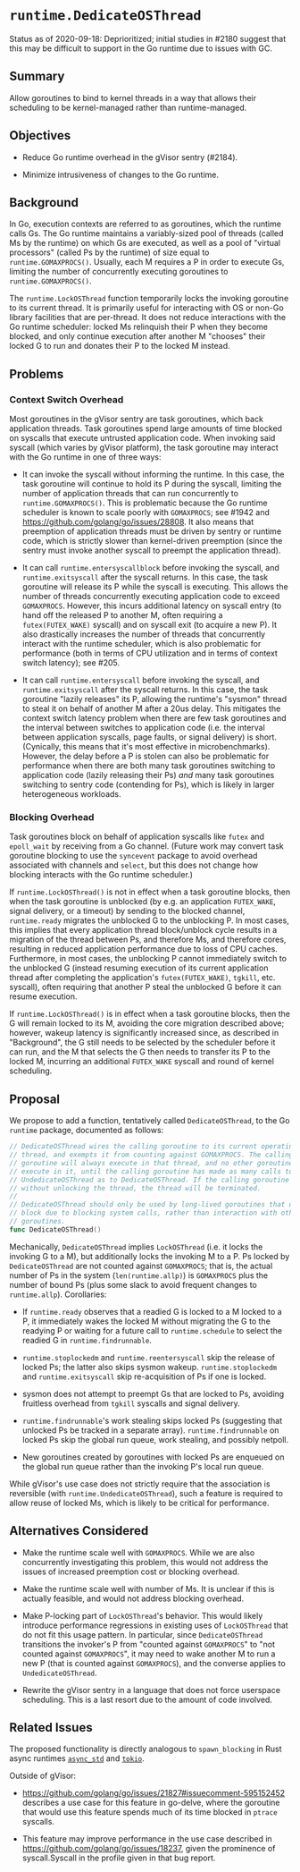 # `runtime.DedicateOSThread`

Status as of 2020-09-18: Deprioritized; initial studies in #2180 suggest that
this may be difficult to support in the Go runtime due to issues with GC.

## Summary

Allow goroutines to bind to kernel threads in a way that allows their scheduling
to be kernel-managed rather than runtime-managed.

## Objectives

*   Reduce Go runtime overhead in the gVisor sentry (#2184).

*   Minimize intrusiveness of changes to the Go runtime.

## Background

In Go, execution contexts are referred to as goroutines, which the runtime calls
Gs. The Go runtime maintains a variably-sized pool of threads (called Ms by the
runtime) on which Gs are executed, as well as a pool of "virtual processors"
(called Ps by the runtime) of size equal to `runtime.GOMAXPROCS()`. Usually,
each M requires a P in order to execute Gs, limiting the number of concurrently
executing goroutines to `runtime.GOMAXPROCS()`.

The `runtime.LockOSThread` function temporarily locks the invoking goroutine to
its current thread. It is primarily useful for interacting with OS or non-Go
library facilities that are per-thread. It does not reduce interactions with the
Go runtime scheduler: locked Ms relinquish their P when they become blocked, and
only continue execution after another M "chooses" their locked G to run and
donates their P to the locked M instead.

## Problems

### Context Switch Overhead

Most goroutines in the gVisor sentry are task goroutines, which back application
threads. Task goroutines spend large amounts of time blocked on syscalls that
execute untrusted application code. When invoking said syscall (which varies by
gVisor platform), the task goroutine may interact with the Go runtime in one of
three ways:

*   It can invoke the syscall without informing the runtime. In this case, the
    task goroutine will continue to hold its P during the syscall, limiting the
    number of application threads that can run concurrently to
    `runtime.GOMAXPROCS()`. This is problematic because the Go runtime scheduler
    is known to scale poorly with `GOMAXPROCS`; see #1942 and
    https://github.com/golang/go/issues/28808. It also means that preemption of
    application threads must be driven by sentry or runtime code, which is
    strictly slower than kernel-driven preemption (since the sentry must invoke
    another syscall to preempt the application thread).

*   It can call `runtime.entersyscallblock` before invoking the syscall, and
    `runtime.exitsyscall` after the syscall returns. In this case, the task
    goroutine will release its P while the syscall is executing. This allows the
    number of threads concurrently executing application code to exceed
    `GOMAXPROCS`. However, this incurs additional latency on syscall entry (to
    hand off the released P to another M, often requiring a `futex(FUTEX_WAKE)`
    syscall) and on syscall exit (to acquire a new P). It also drastically
    increases the number of threads that concurrently interact with the runtime
    scheduler, which is also problematic for performance (both in terms of CPU
    utilization and in terms of context switch latency); see #205.

-   It can call `runtime.entersyscall` before invoking the syscall, and
    `runtime.exitsyscall` after the syscall returns. In this case, the task
    goroutine "lazily releases" its P, allowing the runtime's "sysmon" thread to
    steal it on behalf of another M after a 20us delay. This mitigates the
    context switch latency problem when there are few task goroutines and the
    interval between switches to application code (i.e. the interval between
    application syscalls, page faults, or signal delivery) is short. (Cynically,
    this means that it's most effective in microbenchmarks). However, the delay
    before a P is stolen can also be problematic for performance when there are
    both many task goroutines switching to application code (lazily releasing
    their Ps) *and* many task goroutines switching to sentry code (contending
    for Ps), which is likely in larger heterogeneous workloads.

### Blocking Overhead

Task goroutines block on behalf of application syscalls like `futex` and
`epoll_wait` by receiving from a Go channel. (Future work may convert task
goroutine blocking to use the `syncevent` package to avoid overhead associated
with channels and `select`, but this does not change how blocking interacts with
the Go runtime scheduler.)

If `runtime.LockOSThread()` is not in effect when a task goroutine blocks, then
when the task goroutine is unblocked (by e.g. an application `FUTEX_WAKE`,
signal delivery, or a timeout) by sending to the blocked channel,
`runtime.ready` migrates the unblocked G to the unblocking P. In most cases,
this implies that every application thread block/unblock cycle results in a
migration of the thread between Ps, and therefore Ms, and therefore cores,
resulting in reduced application performance due to loss of CPU caches.
Furthermore, in most cases, the unblocking P cannot immediately switch to the
unblocked G (instead resuming execution of its current application thread after
completing the application's `futex(FUTEX_WAKE)`, `tgkill`, etc. syscall), often
requiring that another P steal the unblocked G before it can resume execution.

If `runtime.LockOSThread()` is in effect when a task goroutine blocks, then the
G will remain locked to its M, avoiding the core migration described above;
however, wakeup latency is significantly increased since, as described in
"Background", the G still needs to be selected by the scheduler before it can
run, and the M that selects the G then needs to transfer its P to the locked M,
incurring an additional `FUTEX_WAKE` syscall and round of kernel scheduling.

## Proposal

We propose to add a function, tentatively called `DedicateOSThread`, to the Go
`runtime` package, documented as follows:

```go
// DedicateOSThread wires the calling goroutine to its current operating system
// thread, and exempts it from counting against GOMAXPROCS. The calling
// goroutine will always execute in that thread, and no other goroutine will
// execute in it, until the calling goroutine has made as many calls to
// UndedicateOSThread as to DedicateOSThread. If the calling goroutine exits
// without unlocking the thread, the thread will be terminated.
//
// DedicateOSThread should only be used by long-lived goroutines that usually
// block due to blocking system calls, rather than interaction with other
// goroutines.
func DedicateOSThread()
```

Mechanically, `DedicateOSThread` implies `LockOSThread` (i.e. it locks the
invoking G to a M), but additionally locks the invoking M to a P. Ps locked by
`DedicateOSThread` are not counted against `GOMAXPROCS`; that is, the actual
number of Ps in the system (`len(runtime.allp)`) is `GOMAXPROCS` plus the number
of bound Ps (plus some slack to avoid frequent changes to `runtime.allp`).
Corollaries:

*   If `runtime.ready` observes that a readied G is locked to a M locked to a P,
    it immediately wakes the locked M without migrating the G to the readying P
    or waiting for a future call to `runtime.schedule` to select the readied G
    in `runtime.findrunnable`.

*   `runtime.stoplockedm` and `runtime.reentersyscall` skip the release of
    locked Ps; the latter also skips sysmon wakeup. `runtime.stoplockedm` and
    `runtime.exitsyscall` skip re-acquisition of Ps if one is locked.

*   sysmon does not attempt to preempt Gs that are locked to Ps, avoiding
    fruitless overhead from `tgkill` syscalls and signal delivery.

*   `runtime.findrunnable`'s work stealing skips locked Ps (suggesting that
    unlocked Ps be tracked in a separate array). `runtime.findrunnable` on
    locked Ps skip the global run queue, work stealing, and possibly netpoll.

*   New goroutines created by goroutines with locked Ps are enqueued on the
    global run queue rather than the invoking P's local run queue.

While gVisor's use case does not strictly require that the association is
reversible (with `runtime.UndedicateOSThread`), such a feature is required to
allow reuse of locked Ms, which is likely to be critical for performance.

## Alternatives Considered

*   Make the runtime scale well with `GOMAXPROCS`. While we are also
    concurrently investigating this problem, this would not address the issues
    of increased preemption cost or blocking overhead.

*   Make the runtime scale well with number of Ms. It is unclear if this is
    actually feasible, and would not address blocking overhead.

*   Make P-locking part of `LockOSThread`'s behavior. This would likely
    introduce performance regressions in existing uses of `LockOSThread` that do
    not fit this usage pattern. In particular, since `DedicateOSThread`
    transitions the invoker's P from "counted against `GOMAXPROCS`" to "not
    counted against `GOMAXPROCS`", it may need to wake another M to run a new P
    (that is counted against `GOMAXPROCS`), and the converse applies to
    `UndedicateOSThread`.

*   Rewrite the gVisor sentry in a language that does not force userspace
    scheduling. This is a last resort due to the amount of code involved.

## Related Issues

The proposed functionality is directly analogous to `spawn_blocking` in Rust
async runtimes
[`async_std`](https://docs.rs/async-std/1.8.0/async_std/task/fn.spawn_blocking.html)
and [`tokio`](https://docs.rs/tokio/0.3.5/tokio/task/fn.spawn_blocking.html).

Outside of gVisor:

*   https://github.com/golang/go/issues/21827#issuecomment-595152452 describes a
    use case for this feature in go-delve, where the goroutine that would use
    this feature spends much of its time blocked in `ptrace` syscalls.

*   This feature may improve performance in the use case described in
    https://github.com/golang/go/issues/18237, given the prominence of
    syscall.Syscall in the profile given in that bug report.
